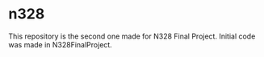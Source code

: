 # n328
This repository is the second one made for N328 Final Project. Initial code was made in N328FinalProject.

